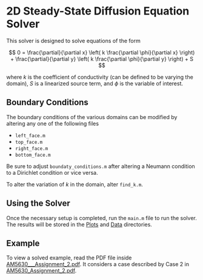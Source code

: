 # 2D Steady-State Diffusion Equation Solver

This solver is designed to solve equations of the form

$$
0 = \frac{\partial}{\partial x} \left( k \frac{\partial \phi}{\partial x} \right) + \frac{\partial}{\partial y} \left( k \frac{\partial \phi}{\partial y} \right) + S
$$

where $k$ is the coefficient of conductivity (can be defined to be varying the domain), $S$ is a linearized source term, and $\phi$ is the variable of interest.

## Boundary Conditions

The boundary conditions of the various domains can be modified by altering any one of the following files

- ```left_face.m```
- ```top_face.m```
- ```right_face.m```
- ```bottom_face.m```

Be sure to adjust ```boundaty_conditions.m``` after altering a Neumann condition to a Dirichlet condition or vice versa.

To alter the variation of $k$ in the domain, alter ```find_k.m```.

## Using the Solver

Once the necessary setup is completed, run the ```main.m``` file to run the solver. The results will be stored in the [Plots](Plots) and [Data](Data) directories.

## Example

To view a solved example, read the PDF file inside [AM5630___Assignment_2.pdf](AM5630___Assignment_2.pdf). It considers a case described by Case 2 in [AM5630_Assignment_2.pdf](AM5630_Assignment_2.pdf).
